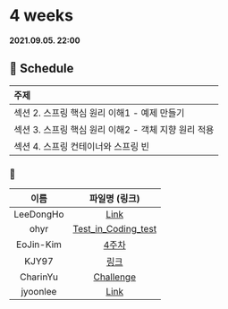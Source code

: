 # 4 weeks 
**2021.09.05. 22:00**

## :calendar: Schedule
|주제|
|:--|
|섹션 2. 스프링 핵심 원리 이해1 - 예제 만들기|
|섹션 3. 스프링 핵심 원리 이해2 - 객체 지향 원리 적용|
|섹션 4. 스프링 컨테이너와 스프링 빈|

### :speech_balloon:
|이름|파일명 (링크)|
|:--:|:--:|
|LeeDongHo|[Link](Spring_Bean.pdf)|
|ohyr|[Test_in_Coding_test](https://thread-candytuft-868.notion.site/4-2021-09-05-f6db5e2a634f412e8fa3da04adba753c)|
|EoJin-Kim|[4주차](스프링%204주차.pptx)|
|KJY97|[링크](스터디_4주차(2021.09.05).pdf)|
|CharinYu|[Challenge](chaerin_210905_spring_week_4.pdf)|
|jyoonlee|[Link](스터디_4주차(2021.09.05)_jaeyoon.pdf)|

